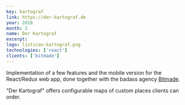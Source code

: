 ```yaml
---
key: kartograf
link: https://der-kartograf.de
year: 2018
month: 3
name: Der Kartograf
excerpt:
logo: listicon-kartograf.png
technologies: ['react']
clients: ['bitmade']
---
```


Implementation of a few features and the mobile version for the React/Redux web app, done together with the badass agency <a href="https://bitmade.de/" target="_blank" rel="noopener noreferrer">Bitmade</a>.

"Der Kartograf" offers configurable maps of custom places clients can order.
